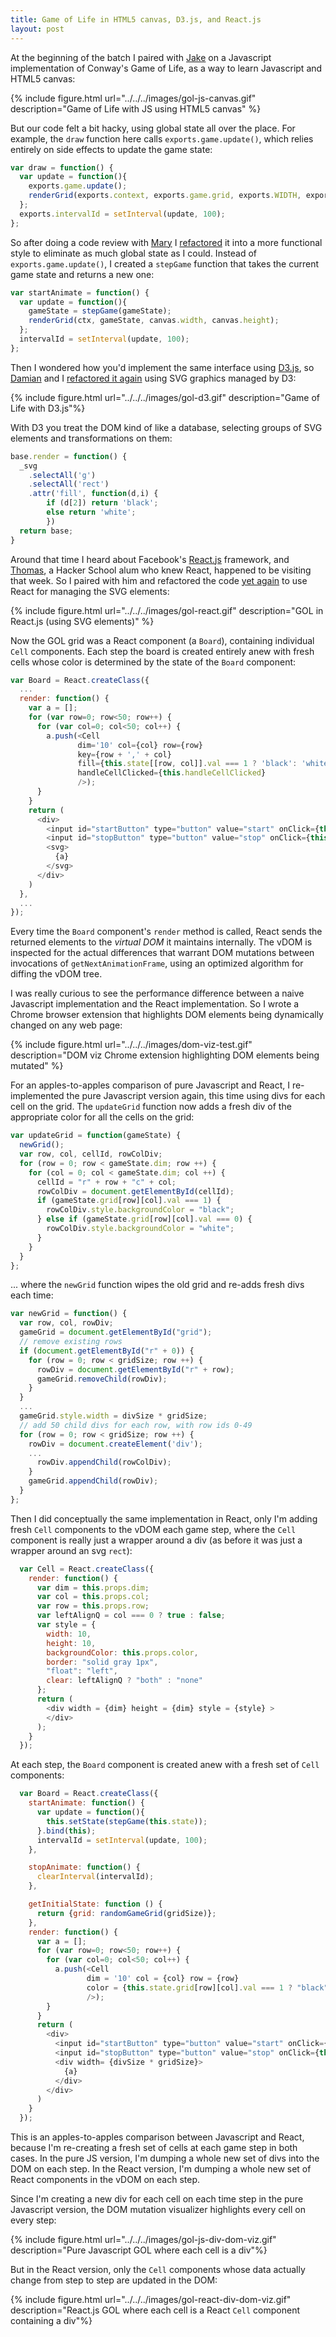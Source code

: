 ```yaml
---
title: Game of Life in HTML5 canvas, D3.js, and React.js
layout: post
---
```


At the beginning of the batch I paired with [Jake](https://twitter.com/\_JacobJacob) on a
Javascript implementation of
Conway's Game of Life, as a way to learn Javascript and HTML5 canvas:

{% include figure.html url="../../../images/gol-js-canvas.gif" description="Game of Life with JS using HTML5 canvas" %}

But our code felt a bit hacky, using global state all over the place. For example, the `draw`
function here calls `exports.game.update()`, which relies entirely on side effects to update the game state:

``` javascript
var draw = function() {
  var update = function(){
    exports.game.update();
    renderGrid(exports.context, exports.game.grid, exports.WIDTH, exports.HEIGHT);
  };
  exports.intervalId = setInterval(update, 100);
};
```

So after doing a code review with [Mary](http://www.twitter.com/maryrosecook) I
[refactored](https://github.com/paul-jean/life/commit/704b10c8618359cc29a6d6a4d4782cef590e3c09)
it into a more functional style to
eliminate as much global state as I could. Instead of `exports.game.update()`, I created a `stepGame`
function that takes the current game state and returns a new one:

``` javascript
var startAnimate = function() {
  var update = function(){
    gameState = stepGame(gameState);
    renderGrid(ctx, gameState, canvas.width, canvas.height);
  };
  intervalId = setInterval(update, 100);
};
```

Then I wondered how you'd implement the same
interface using [D3.js](http://d3js.org/), so [Damian](https://twitter.com/damiankao) and I
[refactored it again](https://github.com/paul-jean/life/commit/1da8eace529bbbd326850ec40a4823cd7a4370d8)
using SVG graphics managed by D3:

{% include figure.html url="../../../images/gol-d3.gif" description="Game of Life with D3.js"%}

With D3 you treat the
DOM kind of like a database, selecting groups of SVG elements and transformations on
them:

``` javascript
base.render = function() {
  _svg
    .selectAll('g')
    .selectAll('rect')
    .attr('fill', function(d,i) {
        if (d[2]) return 'black';
        else return 'white';
        })
  return base;
}
```

Around that time I heard about Facebook's [React.js](http://facebook.github.io/react/) framework,
and [Thomas](https://twitter.com/thomasABoyt), a Hacker School
alum who knew React, happened to be visiting that week. So I paired with him and
refactored the code
[yet again](https://github.com/paul-jean/life/blob/5ac1698942a782a26a77d9b7556bf894fe0ee25b/life.js)
to use React for managing the SVG elements:

{% include figure.html url="../../../images/gol-react.gif" description="GOL in React.js (using SVG elements)" %}

Now the GOL grid was a React component (a `Board`),
containing individual `Cell` components. Each step the board is created entirely anew with fresh
cells whose color is determined by the state of the `Board` component:

``` javascript
var Board = React.createClass({
  ...
  render: function() {
    var a = [];
    for (var row=0; row<50; row++) {
      for (var col=0; col<50; col++) {
        a.push(<Cell
               dim='10' col={col} row={row}
               key={row + ',' + col}
               fill={this.state[[row, col]].val === 1 ? 'black': 'white'}
               handleCellClicked={this.handleCellClicked}
               />);
      }
    }
    return (
      <div>
        <input id="startButton" type="button" value="start" onClick={this.handleStart}/>
        <input id="stopButton" type="button" value="stop" onClick={this.handleStop}/>
        <svg>
          {a}
        </svg>
      </div>
    )
  },
  ...
});
```

Every time the `Board` component's `render` method is called, React sends the returned elements to
the _virtual DOM_ it maintains internally. The vDOM is inspected for the actual differences that
warrant DOM mutations between invocations of `getNextAnimationFrame`, using an optimized algorithm
for diffing the vDOM tree.

I was really curious to see the performance difference between a naive Javascript
implementation and the React implementation. So I wrote a Chrome browser extension that highlights
DOM elements being dynamically changed on any web page:

{% include figure.html url="../../../images/dom-viz-test.gif" description="DOM viz Chrome extension highlighting DOM elements being mutated" %}

For an apples-to-apples comparison of pure Javascript and React, I re-implemented the pure Javascript version again, this time
using divs for each cell on the grid. The `updateGrid` function now adds a fresh div of the appropriate color for all the cells
on the grid:

```javascript
var updateGrid = function(gameState) {
  newGrid();
  var row, col, cellId, rowColDiv;
  for (row = 0; row < gameState.dim; row ++) {
    for (col = 0; col < gameState.dim; col ++) {
      cellId = "r" + row + "c" + col;
      rowColDiv = document.getElementById(cellId);
      if (gameState.grid[row][col].val === 1) {
        rowColDiv.style.backgroundColor = "black";
      } else if (gameState.grid[row][col].val === 0) {
        rowColDiv.style.backgroundColor = "white";
      }
    }
  }
};
```

... where the `newGrid` function wipes the old grid and re-adds fresh divs each time:

```javascript
var newGrid = function() {
  var row, col, rowDiv;
  gameGrid = document.getElementById("grid");
  // remove existing rows
  if (document.getElementById("r" + 0)) {
    for (row = 0; row < gridSize; row ++) {
      rowDiv = document.getElementById("r" + row);
      gameGrid.removeChild(rowDiv);
    }
  }
  ...
  gameGrid.style.width = divSize * gridSize;
  // add 50 child divs for each row, with row ids 0-49
  for (row = 0; row < gridSize; row ++) {
    rowDiv = document.createElement('div');
    ...
      rowDiv.appendChild(rowColDiv);
    }
    gameGrid.appendChild(rowDiv);
  }
};
```

Then I did conceptually the same implementation in React, only I'm adding fresh `Cell` components to the vDOM
each game step, where the `Cell` component is really just a wrapper around a div (as before it was just a
wrapper around an svg `rect`):

```javascript
  var Cell = React.createClass({
    render: function() {
      var dim = this.props.dim;
      var col = this.props.col;
      var row = this.props.row;
      var leftAlignQ = col === 0 ? true : false;
      var style = {
        width: 10,
        height: 10,
        backgroundColor: this.props.color,
        border: "solid gray 1px",
        "float": "left",
        clear: leftAlignQ ? "both" : "none"
      };
      return (
        <div width = {dim} height = {dim} style = {style} >
        </div>
      );
    }
  });
```

At each step, the `Board` component is created anew with a fresh set of `Cell` components:

```javascript
  var Board = React.createClass({
    startAnimate: function() {
      var update = function(){
        this.setState(stepGame(this.state));
      }.bind(this);
      intervalId = setInterval(update, 100);
    },

    stopAnimate: function() {
      clearInterval(intervalId);
    },

    getInitialState: function () {
      return {grid: randomGameGrid(gridSize)};
    },
    render: function() {
      var a = [];
      for (var row=0; row<50; row++) {
        for (var col=0; col<50; col++) {
          a.push(<Cell
                 dim = '10' col = {col} row = {row}
                 color = {this.state.grid[row][col].val === 1 ? "black" : "white"}
                 />);
        }
      }
      return (
        <div>
          <input id="startButton" type="button" value="start" onClick={this.startAnimate}/>
          <input id="stopButton" type="button" value="stop" onClick={this.stopAnimate}/>
          <div width= {divSize * gridSize}>
            {a}
          </div>
        </div>
      )
    }
  });
```

This is an apples-to-apples comparison between Javascript and React, because I'm re-creating
a fresh set of cells at each game step in both cases. In the pure JS version, I'm
dumping a whole new set of divs into the DOM on each step. In the React version, I'm dumping
a whole new set of React components in the vDOM on each step.

Since I'm creating a new div for each cell on each time step in the pure Javascript version,
the DOM mutation visualizer highlights every cell on every step:

{% include figure.html url="../../../images/gol-js-div-dom-viz.gif" description="Pure Javascript GOL where each cell is a div"%}

But in the React version, only the `Cell` components whose data actually change from step to step
are updated in the DOM:

{% include figure.html url="../../../images/gol-react-div-dom-viz.gif" description="React.js GOL where each cell is a React `Cell` component containing a div"%}


